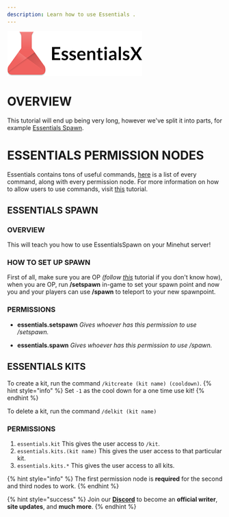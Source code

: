 ```yaml
---
description: Learn how to use Essentials .
---
```


![](../../.gitbook/assets/essentialsx.png)

# OVERVIEW

This tutorial will end up being very long, however we've split it into parts, for example [Essentials Spawn](https://minehut.xyz/plugin/popular/essentials#essentials-spawn).

# ESSENTIALS PERMISSION NODES

Essentials contains tons of useful commands, [here](https://essinfo.xeya.me/permissions.html) is a list of every command, along with every permission node. For more information on how to allow users to use commands, visit [this](https://minehut.xyz/faq/ingame/permissions) tutorial.

## ESSENTIALS SPAWN

### OVERVIEW

This will teach you how to use EssentialsSpawn on your Minehut server!

### HOW TO SET UP SPAWN

First of all, make sure you are OP *(follow [this](https://minehut.xyz/faq/ingame/op)* tutorial if you don't know how), when you are OP, run **/setspawn** in-game to set your spawn point and now you and your players can use **/spawn** to teleport to your new spawnpoint.

### PERMISSIONS

* **essentials.setspawn** *Gives whoever has this permission to use /setspawn.*
 
 * **essentials.spawn** *Gives whoever has this permission to use /spawn.*


## ESSENTIALS KITS

To create a kit, run the command `/kitcreate (kit name) (cooldown)`. 
{% hint style="info" %}
Set `-1` as the cool down for a one time use kit!
{% endhint %}

To delete a kit, run the command `/delkit (kit name)`

### PERMISSIONS

1. `essentials.kit` This gives the user access to `/kit`.
2. `essentials.kits.(kit name)` This gives the user access to that particular kit.
3. `essentials.kits.*` This gives the user access to all kits.

{% hint style="info" %}
The first permission node is **required** for the second and third nodes to work.
{% endhint %}

{% hint style="success" %}
Join our **[Discord](https://discord.gg/TYhH5bK)** to become an **official writer**, **site updates**, and **much more**.
{% endhint %}
